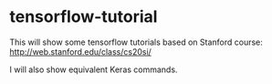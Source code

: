 # tensorflow-tutorial

This will show some tensorflow tutorials based on Stanford course: http://web.stanford.edu/class/cs20si/

I will also show equivalent Keras commands.
